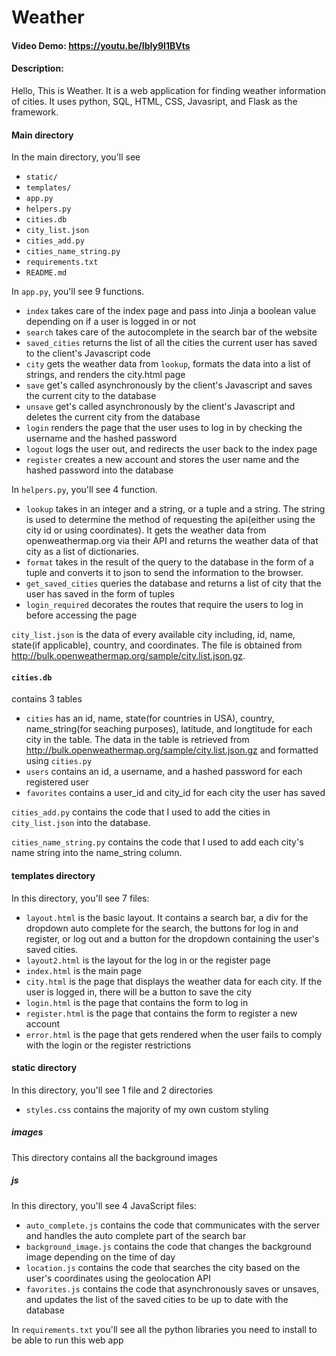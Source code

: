 # Weather
#### Video Demo:  https://youtu.be/IbIy9I1BVts
#### Description:

Hello, This is Weather. It is a web application for finding weather information of cities. It uses python, SQL, HTML, CSS, Javasript, and Flask as the framework.

#### Main directory

In the main directory, you'll see
* `static/`
* `templates/`
* `app.py`
* `helpers.py`
* `cities.db`
* `city_list.json`
* `cities_add.py`
* `cities_name_string.py`
* `requirements.txt`
* `README.md`

In `app.py`, you'll see 9 functions. 
* `index` takes care of the index page and pass into Jinja a boolean value depending on if a user is logged in or not
* `search` takes care of the autocomplete in the search bar of the website
* `saved_cities` returns the list of all the cities the current user has saved to the client's Javascript code
* `city` gets the weather data from `lookup`, formats the data into a list of strings, and renders the city.html page
* `save` get's called asynchronously by the client's Javascript and saves the current city to the database
* `unsave` get's called asynchronously by the client's Javascript and deletes the current city from the database
* `login` renders the page that the user uses to log in by checking the username and the hashed password
* `logout` logs the user out, and redirects the user back to the index page
* `register` creates a new account and stores the user name and the hashed password into the database

In `helpers.py`, you'll see 4 function.
* `lookup` takes in an integer and a string, or a tuple and a string. The string is used to determine the method of requesting the api(either using the city id or using coordinates). It gets the weather data from openweathermap.org via their API and returns the weather data of that city as a list of dictionaries.
* `format` takes in the result of the query to the database in the form of a tuple and converts it to json to send the information to the browser.
* `get_saved_cities` queries the database and returns a list of city that the user has saved in the form of tuples
* `login_required` decorates the routes that require the users to log in before accessing the page

`city_list.json` is the data of every available city including, id, name, state(if applicable), country, and coordinates. The file is obtained from http://bulk.openweathermap.org/sample/city.list.json.gz.

#### `cities.db` 
contains 3 tables 
* `cities` has an id, name, state(for countries in USA), country, name_string(for seaching purposes), latitude, and longtitude for each city in the table. The data in the table is retrieved from http://bulk.openweathermap.org/sample/city.list.json.gz and formatted using `cities.py`
* `users` contains an id, a username, and a hashed password for each registered user
* `favorites` contains a user_id and city_id for each city the user has saved

`cities_add.py` contains the code that I used to add the cities in `city_list.json` into the database.

`cities_name_string.py` contains the code that I used to add each city's name string into the name_string column.

#### templates directory

In this directory, you'll see 7 files:
* `layout.html` is the basic layout. It contains a search bar, a div for the dropdown auto complete for the search, the buttons for log in and register, or log out and a button for the dropdown containing the user's saved cities.
* `layout2.html` is the layout for the log in or the register page
* `index.html` is the main page
* `city.html` is the page that displays the weather data for each city. If the user is logged in, there will be a button to save the city
* `login.html` is the page that contains the form to log in
* `register.html` is the page that contains the form to register a new account
* `error.html` is the page that gets rendered when the user fails to comply with the login or the register restrictions

#### static directory

In this directory, you'll see 1 file and 2 directories
* `styles.css` contains the majority of my own custom styling

##### images

This directory contains all the background images

##### js

In this directory, you'll see 4 JavaScript files:
* `auto_complete.js` contains the code that communicates with the server and handles the auto complete part of the search bar
* `background_image.js` contains the code that changes the background image depending on the time of day
* `location.js` contains the code that searches the city based on the user's coordinates using the geolocation API
* `favorites.js` contains the code that asynchronously saves or unsaves, and updates the list of the saved cities to be up to date with the database

In `requirements.txt` you'll see all the python libraries you need to install to be able to run this web app